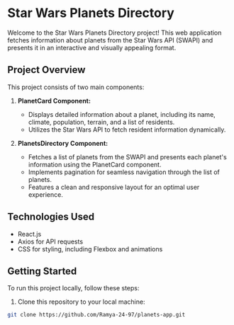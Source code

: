 # Star Wars Planets Directory

Welcome to the Star Wars Planets Directory project! This web application fetches information about planets from the Star Wars API (SWAPI) and presents it in an interactive and visually appealing format.

## Project Overview

This project consists of two main components:

1. **PlanetCard Component:**
   - Displays detailed information about a planet, including its name, climate, population, terrain, and a list of residents.
   - Utilizes the Star Wars API to fetch resident information dynamically.

2. **PlanetsDirectory Component:**
   - Fetches a list of planets from the SWAPI and presents each planet's information using the PlanetCard component.
   - Implements pagination for seamless navigation through the list of planets.
   - Features a clean and responsive layout for an optimal user experience.

## Technologies Used

- React.js
- Axios for API requests
- CSS for styling, including Flexbox and animations

## Getting Started

To run this project locally, follow these steps:

1. Clone this repository to your local machine:

```bash
git clone https://github.com/Ramya-24-97/planets-app.git

